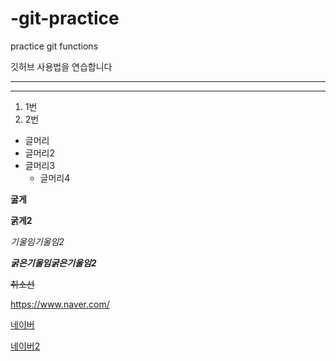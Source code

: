 # -git-practice
practice git functions

깃허브 사용법을 연습합니다

---

***
1. 1번
2. 2번

- 글머리
- 글머리2
-   글머리3
    - 글머리4

**굻게**

__굵게2__

*기울임*_기울임2_

***굵은기울임***___굵은기울임2___

~~취소선~~

https://www.naver.com/

[네이버](https://www.naver.com)

[네이버2](https://www.naver.com, "검색 사이트")
